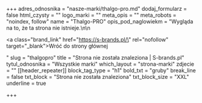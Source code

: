 +++
adres_odnosnika = "nasze-marki/thalgo-pro.md"
dodaj_formularz = false
html_czysty = ""
logo_marki = ""
meta_opis = ""
meta_robots = "noindex, follow"
name = "Thalgo-PRO"
opis_pod_naglowiekm = "Wygląda na to, że ta strona nie istnieje.\n\n    <p><a class=\"brand_link\" href=\"https://s-brands.pl/\" rel=\"nofollow\" target=\"_blank\">Wróć do strony głównej</a></p>"
slug = "thalgopro"
title = "Strona nie została znaleziona | S-brands.pl"
tytul_odnosnika = "Wszystkie marki"
which_layout = "strona-marki"
zdjecie = ""
[[header_repeater]]
block_tag_type = "h1"
bold_txt = "gruby"
break_line = false
txt_block = "Strona nie została znaleziona"
txt_block_size = "XXL"
underline = true

+++
